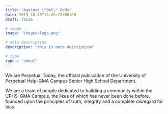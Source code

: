 ```yaml
---
title: "Against \"Owl\" Odds"
date: 2019-10-29T13:49:23+06:00
draft: false

# image
image: "images/logo.png"

# meta description
description: "this is meta description"

# type
type : "about"
---
```

We are Perpetual Today, the official publication of the University of Perpetual Help-GMA Campus Senior High School Department.

We are a team of people dedicated to building a community within the UPHS–GMA Campus, the likes of which has never been done before, founded upon the principles of truth, integrity and a complete disregard for bias.